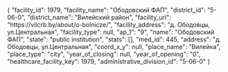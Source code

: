 {
    "facility_id": 1979,
    "facility_name": "Ободовский ФАП",
    "district_id": "5-06-0",
    "district_name": "Вилейский район",
    "facility_url": "https:\/\/vilcrb.by\/about\/o-bolnicze\/",
    "facility_address": "д. Ободовцы, ул.Центральная",
    "facility_type": null,
    "ap_1": "9",
    "name": "Ободовский ФАП",
    "state": "public institution",
    "stats": [],
    "med_id": 445,
    "address": "д. Ободовцы, ул.Центральная",
    "coord_x_y": null,
    "place_name": "Вилейка",
    "place_type": "city",
    "year_of_closing": null,
    "year_of_opening": "0",
    "healthcare_facility_key": 1979,
    "administrative_division_id": "5-06-0"
}
